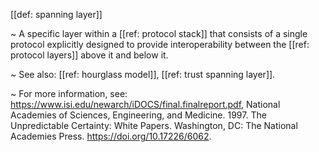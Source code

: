 [[def: spanning layer]]

~ A specific layer within a [[ref: protocol stack]] that consists of a single protocol explicitly designed to provide interoperability between the [[ref: protocol layers]] above it and below it.

~ See also: [[ref: hourglass model]], [[ref: trust spanning layer]].

~ For more information, see: <https://www.isi.edu/newarch/iDOCS/final.finalreport.pdf>, National Academies of Sciences, Engineering, and Medicine. 1997. The Unpredictable Certainty: White Papers. Washington, DC: The National Academies Press. <https://doi.org/10.17226/6062>.

